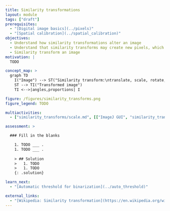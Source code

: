 ```yaml
---
title: Similarity transformations 
layout: module
tags: ["draft"]
prerequisites:
  - "[Digital image basics](../pixels)"
  - "[Spatial calibration](../spatial_calibration)"
objectives:
  - Understand how similarity transformations alter an image
  - Understand that similarity transforms may create new pixels, which must be created using a carefully chosen interpolation mode
  - Similarity transform an image
motivation: |
  TODO

concept_map: >
  graph TD
    I("Image") --> ST("Similarity transform:\ntranslate, scale, rotate, mirror")
    ST --> TI("Transformed image")
    TI <-->|angles,proportions| I

figure: /figures/similarity_transforms.png
figure_legend: TODO

multiactivities:
  - ["similarity_transforms/scale.md", [["ImageJ GUI", "similarity_transforms/scale_imagejgui.md"], ["PowerPoint", "similarity_transforms/scale_powerpoint.md"]]]

assessment: >

  ### Fill in the blanks

    1. TODO ___ .
    1. TODO ___ .
    
    > ## Solution
    >   1. TODO
    >   1. TODO
    {: .solution}

learn_next:
  - "[Automatic threshold for binarization](../auto_threshold)"

external_links:
  - "[Wikipedia: Similarity transformation](https://en.wikipedia.org/wiki/Similarity_(geometry))"
---
```


